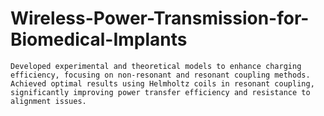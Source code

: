 # Wireless-Power-Transmission-for-Biomedical-Implants
    Developed experimental and theoretical models to enhance charging efficiency, focusing on non-resonant and resonant coupling methods.     Achieved optimal results using Helmholtz coils in resonant coupling, significantly improving power transfer efficiency and resistance to alignment issues.
